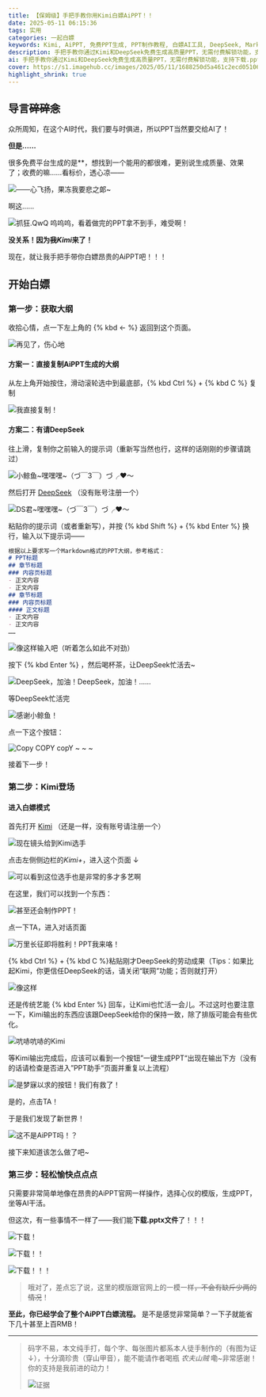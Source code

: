 ```yaml
---
title: 【保姆级】手把手教你用Kimi白嫖AiPPT！！
date: 2025-05-11 06:15:36
tags: 实用
categories: 一起白嫖
keywords: Kimi, AiPPT, 免费PPT生成, PPT制作教程, 白嫖AI工具, DeepSeek, Markdown大纲
description: 手把手教你通过Kimi和DeepSeek免费生成高质量PPT，无需付费解锁功能，支持下载.pptx文件，保姆级教程轻松白嫖AI设计！
ai: 手把手教你通过Kimi和DeepSeek免费生成高质量PPT，无需付费解锁功能，支持下载.pptx文件，保姆级教程轻松白嫖AI设计！
cover: https://s1.imagehub.cc/images/2025/05/11/1688250d5a461c2ecd05106e46e7f82f.webp
highlight_shrink: true
---
```


## 导言~~碎碎念~~

众所周知，在这个AI时代，我们要与时俱进，所以PPT当然要交给AI了！

**但是……**

很多免费平台生成的是**，想找到一个能用的都很难，更别说生成质量、效果了；收费的嘛……看标价，透心凉——

![——心飞扬，果冻我要悲之郞~](https://s1.imagehub.cc/images/2025/05/10/1cea7431ad007ad9eb33cde731180aa6.webp)

啊这……

![抓狂.QwQ](https://s1.imagehub.cc/images/2025/05/10/3417e73ad9439ac080b257c20e7a646e.webp)
呜呜呜，看着做完的PPT拿不到手，难受啊！

**没关系！因为~~我~~*Kimi*来了！**

现在，就让我手把手带你白嫖昂贵的AiPPT吧！！！

## 开始白嫖

### 第一步：获取大纲

收拾心情，点一下左上角的 {% kbd <- %} 返回到这个页面。

![再见了，伤心地](https://s1.imagehub.cc/images/2025/05/10/1555f2058d6396a306e0913900248944.webp)

#### 方案一：直接复制AiPPT生成的大纲

从左上角开始按住，滑动滚轮选中到最底部，{% kbd Ctrl %} + {% kbd C %} 复制

![我直接复制！](https://s1.imagehub.cc/images/2025/05/10/b0c08ecb407a4471605c859761d75d3f.webp)

#### 方案二：有请DeepSeek

往上滑，复制你之前输入的提示词（重新写当然也行，这样的话刚刚的步骤请跳过）

![小鲸鱼~嘿嘿嘿~（づ￣3￣）づ╭❤～](https://s1.imagehub.cc/images/2025/05/10/f5136a241c416f55fe450e0b7831b432.webp)

然后打开 [DeepSeek](https://chat.deepseek.com) （没有账号注册一个）

![DS君~嘿嘿嘿~（づ￣3￣）づ╭❤～](https://s1.imagehub.cc/images/2025/05/10/1fa5bc895cbdf312e9061d25874c3d8d.webp)

粘贴你的提示词（或者重新写），并按 {% kbd Shift %} + {% kbd Enter %} 换行，输入以下提示词——

```markdown
根据以上要求写一个Markdown格式的PPT大纲，参考格式：
# PPT标题
## 章节标题
### 内容页标题
- 正文内容
- 正文内容
## 章节标题
### 内容页标题
#### 正文标题
- 正文内容
- 正文内容
……
```

![像这样输入吧（听着怎么如此不对劲）](https://s1.imagehub.cc/images/2025/05/10/2543fbbbe2d37a97b2dc36e3bac447dd.webp)

按下 {% kbd Enter %} ，然后喝杯茶，让DeepSeek忙活去~

![DeepSeek，加油！DeepSeek，加油！……](https://s1.imagehub.cc/images/2025/05/10/0e8bd3606ff968d44453af573c028c00.webp)

等DeepSeek忙活完

![感谢小鲸鱼！](https://s1.imagehub.cc/images/2025/05/10/3b7e60500305f7ae9f025fcbefc9797a.webp)

点一下这个按钮：

![Copy COPY copY ~ ~ ~](https://s1.imagehub.cc/images/2025/05/10/14ca09468e4f3fac2e449de628a4ff67.webp)

接着下一步！

### 第二步：Kimi登场

#### 进入白嫖模式

首先打开 [Kimi](https://kimi.moonshot.cn) （还是一样，没有账号请注册一个）

![现在镜头给到Kimi选手](https://s1.imagehub.cc/images/2025/05/10/7c6d4f5ec5c17d6a2036465f0e09f643.webp)

点击左侧侧边栏的*Kimi+*，进入这个页面 ↓

![可以看到这位选手也是非常的多才多艺啊](https://s1.imagehub.cc/images/2025/05/10/62d4403b6f352fc8ae3dbf2d7090d7bf.webp)

在这里，我们可以找到一个东西：

![甚至还会制作PPT！](https://s1.imagehub.cc/images/2025/05/10/d54016daa5ba0bfb71b02173c96e10ee.webp)

点一下TA，进入对话页面

![万里长征即将胜利！PPT我来咯！](https://s1.imagehub.cc/images/2025/05/10/c1f3639de0e80108223cee70a0090b89.webp)

{% kbd Ctrl %} + {% kbd C %}粘贴刚才DeepSeek的劳动成果（Tips：如果比起Kimi，你更信任DeepSeek的话，请关闭“联网”功能；否则就打开）

![像这样](https://s1.imagehub.cc/images/2025/05/10/4aca8a54aaf7ad71dae58defbc95a5e4.webp)

还是传统艺能 {% kbd Enter %} 回车，让Kimi也忙活一会儿。不过这时也要注意一下，Kimi输出的东西应该跟DeepSeek给你的保持一致，除了排版可能会有些优化。

![吭哧吭哧的Kimi](https://s1.imagehub.cc/images/2025/05/10/99123a3207c4e8a093fc9f976f1e0a87.webp)

等Kimi输出完成后，应该可以看到一个按钮”一键生成PPT“出现在输出下方（没有的话请检查是否进入”PPT助手“页面并重复以上流程）

![是梦寐以求的按钮！我们有救了！](https://s1.imagehub.cc/images/2025/05/10/20af3e6991921b20a600e246a999838d.webp)

是的，点击TA！

于是我们发现了新世界！

![这不是AiPPT吗！？](https://s1.imagehub.cc/images/2025/05/10/6798021316e803658edda4b9d988a279.webp)

接下来知道该怎么做了吧~

### 第三步：轻松愉快点点点

只需要非常简单地像在昂贵的AiPPT官网一样操作，选择心仪的模版，生成PPT，坐等AI干活。

但这次，有一些事情不一样了——我们能**下载.pptx文件**了！！！

![下载！](https://s1.imagehub.cc/images/2025/05/11/b0de775ec492b59bc4659561c90e5334.webp)

![下载！！](https://s1.imagehub.cc/images/2025/05/11/4fc377bcbb73372beb88ca0d3aaa8871.webp)

![下载！！！](https://s1.imagehub.cc/images/2025/05/11/c84e1a4715da74cdc78230000ff61765.webp)

> 哦对了，差点忘了说，这里的模版跟官网上的一模一样~~，不会有缺斤少两的情况~~！

**至此，你已经学会了整个AiPPT白嫖流程。** 是不是感觉非常简单？一下子就能省下几十甚至上百RMB！

---

> 码字不易，本文纯手打，每个字、每张图片都系本人徒手制作的（有图为证↓），十分滴珍贵（穿山甲音），能不能请作者喝瓶 *农夫山贼* 嘞~非常感谢！你的支持是我前进的动力！
> 
> ![证据](https://s1.imagehub.cc/images/2025/05/11/3f6d5dd801fb452342eb42311daf2320.gif)


